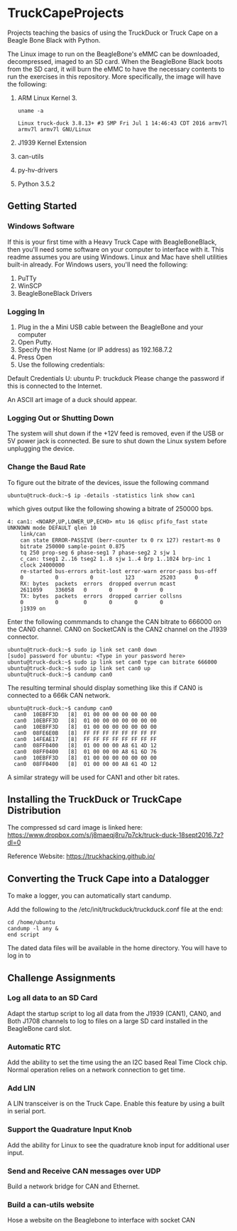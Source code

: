# TruckCapeProjects
Projects teaching the basics of using the TruckDuck or Truck Cape on a Beagle Bone Black with Python.

The Linux image to run on the BeagleBone's eMMC can be downloaded, decompressed, imaged to an SD card. When the BeagleBone Black boots from the SD card, it will burn the eMMC to have the necessary contents to run the exercises in this repository. More specifically, the image will have the following:

1. ARM Linux Kernel 3. 
  
   ```uname -a```
  
   ```Linux truck-duck 3.8.13+ #3 SMP Fri Jul 1 14:46:43 CDT 2016 armv7l armv7l armv7l GNU/Linux```
  
2. J1939 Kernel Extension
3. can-utils
4. py-hv-drivers
5. Python 3.5.2
## Getting Started
### Windows Software
If this is your first time with a Heavy Truck Cape with BeagleBoneBlack, then you'll need some software on your computer to interface with it. This readme assumes you are using Windows. Linux and Mac have shell utilities built-in already. For Windows users, you'll need the following:
1. PuTTy
2. WinSCP 
3. BeagleBoneBlack Drivers

### Logging In
1. Plug in the a Mini USB cable between the BeagleBone and your computer
2. Open Putty. 
3. Specify the Host Name (or IP address) as 192.168.7.2
4. Press Open
5. Use the following credentials:

Default Credentials
U: ubuntu P: truckduck
Please change the password if this is connected to the Internet.

An ASCII art image of a duck should appear.

### Logging Out or Shutting Down
The system will shut down if the +12V feed is removed, even if the USB or 5V power jack is connected. Be sure to shut down the Linux system before unplugging the device. 

### Change the Baud Rate
To figure out the bitrate of the devices, issue the following command
```
ubuntu@truck-duck:~$ ip -details -statistics link show can1
```
which gives output like the following showing a bitrate of 250000 bps.
```
4: can1: <NOARP,UP,LOWER_UP,ECHO> mtu 16 qdisc pfifo_fast state UNKNOWN mode DEFAULT qlen 10
    link/can
    can state ERROR-PASSIVE (berr-counter tx 0 rx 127) restart-ms 0
    bitrate 250000 sample-point 0.875
    tq 250 prop-seg 6 phase-seg1 7 phase-seg2 2 sjw 1
    c_can: tseg1 2..16 tseg2 1..8 sjw 1..4 brp 1..1024 brp-inc 1
    clock 24000000
    re-started bus-errors arbit-lost error-warn error-pass bus-off
    0          0          0          123        25203      0
    RX: bytes  packets  errors  dropped overrun mcast
    2611059    336058   0       0       0       0
    TX: bytes  packets  errors  dropped carrier collsns
    0          0        0       0       0       0
    j1939 on
```

Enter the following commmands to change the CAN bitrate to 666000 on the CAN0 channel.
CAN0 on SocketCAN is the CAN2 channel on the J1939 connector.
```
ubuntu@truck-duck:~$ sudo ip link set can0 down
[sudo] password for ubuntu: <Type in your password here>
ubuntu@truck-duck:~$ sudo ip link set can0 type can bitrate 666000
ubuntu@truck-duck:~$ sudo ip link set can0 up
ubuntu@truck-duck:~$ candump can0
```
The resulting terminal should display something like this if CAN0 is connected to a 666k CAN network.
```
ubuntu@truck-duck:~$ candump can0
  can0  10EBFF3D   [8]  01 00 00 00 00 00 00 00
  can0  10EBFF3D   [8]  01 00 00 00 00 00 00 00
  can0  10EBFF3D   [8]  01 00 00 00 00 00 00 00
  can0  08FE6E0B   [8]  FF FF FF FF FF FF FF FF
  can0  14FEAE17   [8]  FF FF FF FF FF FF FF FF
  can0  08FF0400   [8]  01 00 00 00 A8 61 4D 12
  can0  08FF0400   [8]  01 00 00 00 A8 61 6D 76
  can0  10EBFF3D   [8]  01 00 00 00 00 00 00 00
  can0  08FF0400   [8]  01 00 00 00 A8 61 4D 12
```

A similar strategy will be used for CAN1 and other bit rates.

## Installing the TruckDuck or TruckCape Distribution
The compressed sd card image is linked here: https://www.dropbox.com/s/j8maeqj8ru7p7ck/truck-duck-18sept2016.7z?dl=0

Reference Website: https://truckhacking.github.io/

## Converting the Truck Cape into a Datalogger
To make a logger, you can automatically start candump.

Add the following to the /etc/init/truckduck/truckduck.conf file at the end:

```#set up to automatically log on boot.
cd /home/ubuntu
candump -l any &
end script

```
The dated data files will be available in the home directory. You will have to log in to

## Challenge Assignments
### Log all data to an SD Card
Adapt the startup script to log all data from the J1939 (CAN1), CAN0, and Both J1708 channels to log to files on a large SD card installed in the BeagleBone card slot.

### Automatic RTC
Add the ability to set the time using the an I2C based Real Time Clock chip. Normal operation relies on a network connection to get time.

### Add LIN 
A LIN transceiver is on the Truck Cape. Enable this feature by using a built in serial port. 

### Support the Quadrature Input Knob
Add the ability for Linux to see the quadrature knob input for additional user input.

### Send and Receive CAN messages over UDP
Build a network bridge for CAN and Ethernet. 

### Build a can-utils website
Hose a website on the Beaglebone to interface with socket CAN

